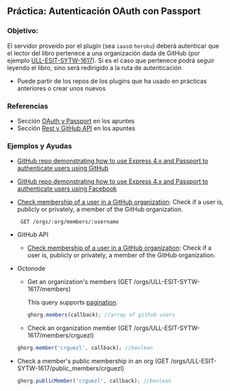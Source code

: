 ## Práctica: Autenticación OAuth con Passport

<!--sec data-title="Descripción" data-id="sectiondescripcion" data-show=true ces-->
### Objetivo:

El servidor proveído por el plugin (sea `iaas`o `heroku`) deberá autenticar que el lector
del libro  pertenece  a una organización dada de GitHub (por ejemplo [ULL-ESIT-SYTW-1617](https://github.com/ULL-ESIT-SYTW-1617)). Si es el caso que pertenece podrá seguir leyendo el libro, sino será redirigido a la ruta de autenticación


* Puede partir de los repos de los plugins que ha usado en prácticas anteriores o crear unos nuevos


<!-- endsec -->

<!--sec data-title="Ejemplos y Referencias" data-id="sectionreferencias" data-show=true ces-->

### Referencias

* Sección [OAuth y Passport](../apuntes/authentication/README.md) en los apuntes
* Sección [Rest y GitHub API](../apuntes/rest/README.md) en los apuntes

### Ejemplos y Ayudas

* [GitHub repo demonstrating how to use Express 4.x and Passport to authenticate users using GitHub](https://github.com/ULL-ESIT-SYTW-1617/express-4.x-github-example)
* [GitHub repo demonstrating how to use Express 4.x and Passport to authenticate users using Facebook](https://github.com/ULL-ESIT-DSI-1617/express-4.x-facebook-example)
* [Check membership of a user in a GitHub organization](https://developer.github.com/v3/orgs/members/#check-membership): Check if a user is, publicly or privately, a member of the GitHub organization.
  ```
   GET /orgs/:org/members/:username
  ```
* GitHub API
  - [Check membership of a user in a GitHub organization](https://developer.github.com/v3/orgs/members/#check-membership): Check if a user is, publicly or privately, a member of the GitHub organization.
* Octonode
  - Get an organization's members (GET /orgs/ULL-ESIT-SYTW-1617/members)

    This query supports [pagination](https://github.com/pksunkara/octonode/blob/master/#pagination).

    ```js
    ghorg.members(callback); //array of github users
    ```

  -  Check an organization member (GET /orgs/ULL-ESIT-SYTW-1617/members/crguezl)

    ```js
    ghorg.member('crguezl', callback); //boolean
    ```

 - Check a member's public membership in an org (GET /orgs/ULL-ESIT-SYTW-1617/public_members/crguezl)

    ```js
    ghorg.publicMember('crguezl', callback); //boolean
    ```

<!-- endsec -->
